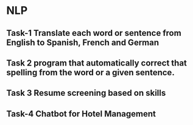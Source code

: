 # NLP
## Task-1  Translate each word or sentence from English to Spanish, French and German 
## Task 2  program that automatically correct that spelling from the word or a given sentence. 
## Task 3 Resume screening based on skills
## Task-4 Chatbot for Hotel Management 
